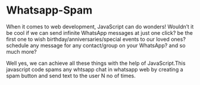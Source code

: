 # Whatsapp-Spam
When it comes to web development, JavaScript can do wonders!
Wouldn’t it be cool if we can send infinite WhatsApp messages at just one click? be the first one to wish birthday/anniversaries/special events to our loved ones? schedule any message for any contact/group on your WhatsApp? and so much more?

Well yes, we can achieve all these things with the help of JavaScript.This javascript code spams any whtsapp chat in whatsapp web by creating a spam button and send text to the user N no of times.
